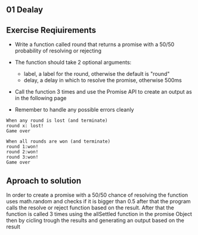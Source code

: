 ## 01 Dealay

## Exercise Reqiuirements

-   Write a function called round that returns a promise with a 50/50
    probability of resolving or rejecting

-   The function should take 2 optional arguments:
    -   label, a label for the round, otherwise the default is "round"
    -   delay, a delay in which to resolve the promise, otherwise 500ms
-   Call the function 3 times and use the Promise API to create an output as in the following page
-   Remember to handle any possible errors cleanly

```
When any round is lost (and terminate)
round x: lost!
Game over

When all rounds are won (and terminate)
round 1:won!
round 2:won!
round 3:won!
Game over

```

## Aproach to solution

In order to create a promise with a 50/50 chance of resolving the
function uses math.random and checks if it is bigger than 0.5
after that the program calls the resolve or reject function
based on the result. After that the function is called 3 times using the allSettled function in the promise Object then by cicling trough the results and generating an output based on the result
